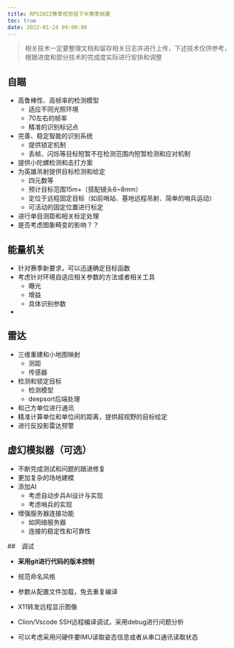 ```yaml
---
title: RPS2022赛季视觉组下半赛季纲要
toc: true
date: 2022-01-24 09:00:00
---
```


> 相关技术一定要整理文档和留存相关日志并进行上传，下述技术仅供参考，根据进度和部分技术的完成度实际进行安排和调整

## 自瞄

- 高鲁棒性、高帧率的检测模型
  - 适应不同光照环境
  - 70左右的帧率
  - 精准的识别标记点
- 完善、稳定智能的识别系统
  - 提供锁定机制
  - 丢帧、闪烁等目标短暂不在检测范围内短暂检测和应对机制
- 提供小陀螺检测和击打方案
- 为英雄吊射提供目标检测和给定
  - 四元数等
  - 预计目标范围15m+（搭配镜头6~8mm）
  - 定位于远程固定目标（如前哨站、基地远程吊射、简单的哨兵运动）
  - 可活动的固定位置进行标定
- 进行单目测距和相关标定处理
- 是否考虑图象畸变的影响？？



## 能量机关

- 针对赛季新要求，可以迅速确定目标函数
- 考虑针对环境自适应相关参数的方法或者相关工具
  - 曝光
  - 增益
  - 具体识别参数
- 

## 雷达

- 三维重建和小地图映射
  - 测距
  - 传感器
- 检测和锁定目标
  - 检测模型
  - deepsort后端处理
- 和己方单位进行通讯
- 精准计算单位和单位间的距离，提供超视野的目标给定
- 进行反投影雷达预警

## 虚幻模拟器（可选）

- 不断完成测试和问题的跟进修复
- 更加复杂的场地建模
- 添加AI
  - 考虑自动步兵AI设计与实现
  - 考虑哨兵的实现
- 增强服务器连接功能
  - 如网络服务器
  - 连接的稳定性和可靠性

##　调试

- **采用git进行代码的版本控制**
- 规范命名风格

- 参数从配置文件加载，免去重复编译

- X11转发远程显示图像

- Clion/Vscode SSH远程编译调试，采用debug进行问题分析

- 可以考虑采用问硬件要IMU读取姿态信息或者从串口通讯读取状态

  